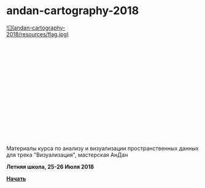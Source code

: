 # andan-cartography-2018

<div style="width:300px; height:300px"><a href="">![](andan-cartography-2018/resources/flag.jpg)</a></div>  

Материалы курса по анализу и визуализации пространственных данных для трека "Визуализация", мастерская АнДан

<b>Летняя школа, 25-26 Июля 2018</b>

<a href="https://alschel.github.io/andan-cartography-2018/"><b>Начать</b><a>
